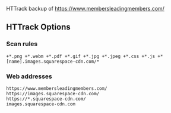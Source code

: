 HTTrack backup of <https://www.membersleadingmembers.com/>

## HTTrack Options

### Scan rules

    +*.png +*.webm +*.pdf +*.gif +*.jpg +*.jpeg +*.css +*.js +*[name].images.squarespace-cdn.com/*

### Web addresses 

    https://www.membersleadingmembers.com/
    https://images.squarespace-cdn.com/
    https://*.squarespace-cdn.com/
    images.squarespace-cdn.com
